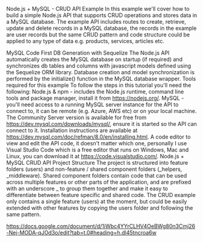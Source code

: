 Node.js + MySQL - CRUD API Example
In this example we'll cover how to build a simple Node.js API that supports CRUD operations and stores data in a MySQL database. The example API includes routes to create, retrieve, update and delete records in a MySQL database, the records in the example are user records but the same CRUD pattern and code structure could be applied to any type of data e.g. products, services, articles etc.

MySQL Code First DB Generation with Sequelize
The Node.js API automatically creates the MySQL database on startup (if required) and synchronizes db tables and columns with javascript models defined using the Sequelize ORM library. Database creation and model synchronization is performed by the initialize() function in the MySQL database wrapper.
Tools required for this example
To follow the steps in this tutorial you'll need the following:
Node.js & npm - includes the Node.js runtime, command line tools and package manager, install it from https://nodejs.org/.
MySQL - you'll need access to a running MySQL server instance for the API to connect to, it can be remote (e.g. Azure, AWS etc) or on your local machine. The Community Server version is available for free from https://dev.mysql.com/downloads/mysql/, ensure it is started so the API can connect to it. Installation instructions are available at https://dev.mysql.com/doc/refman/8.0/en/installing.html.
A code editor to view and edit the API code, it doesn't matter which one, personally I use Visual Studio Code which is a free editor that runs on Windows, Mac and Linux, you can download it at https://code.visualstudio.com/.
Node.js + MySQL CRUD API Project Structure
The project is structured into feature folders (users) and non-feature / shared component folders (_helpers, _middleware). Shared component folders contain code that can be used across multiple features or other parts of the application, and are prefixed with an underscore _ to group them together and make it easy to differentiate between feature specific and shared code.
The CRUD example only contains a single feature (users) at the moment, but could be easily extended with other features by copying the users folder and following the same pattern.


https://docs.google.com/document/d/1iWbc4YYrCLHV4OeBWg80n3Cmj26-Nej-MODA-qJOd3o/edit?tab=t.0#heading=h.dl45tncroa6w
